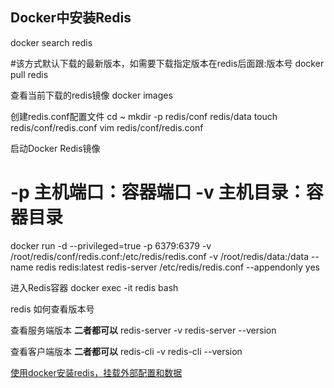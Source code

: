 ## Docker中安装Redis

docker search redis

#该方式默认下载的最新版本，如需要下载指定版本在redis后面跟:版本号
docker pull redis

查看当前下载的redis镜像
docker images


创建redis.conf配置文件
cd ~
mkdir -p redis/conf redis/data
touch redis/conf/redis.conf
vim redis/conf/redis.conf


启动Docker Redis镜像
# -p 主机端口：容器端口      -v 主机目录：容器目录

docker run -d --privileged=true -p 6379:6379 -v /root/redis/conf/redis.conf:/etc/redis/redis.conf -v /root/redis/data:/data --name redis redis:latest redis-server /etc/redis/redis.conf --appendonly yes


进入Redis容器
docker exec -it redis bash

redis 如何查看版本号

查看服务端版本
**二者都可以**
redis-server -v 
redis-server --version

查看客户端版本
**二者都可以**
redis-cli -v 
redis-cli --version


[使用docker安装redis，挂载外部配置和数据](https://blog.csdn.net/woniu211111/article/details/80970560)





